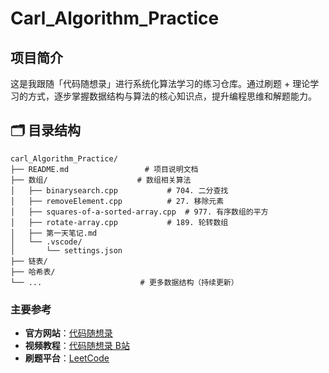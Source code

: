 # Carl_Algorithm_Practice


## 项目简介

这是我跟随「代码随想录」进行系统化算法学习的练习仓库。通过刷题 + 理论学习的方式，逐步掌握数据结构与算法的核心知识点，提升编程思维和解题能力。


## 🗂️ 目录结构

```
carl_Algorithm_Practice/
├── README.md                 # 项目说明文档
├── 数组/                    # 数组相关算法
│   ├── binarysearch.cpp           # 704. 二分查找
│   ├── removeElement.cpp          # 27. 移除元素  
│   ├── squares-of-a-sorted-array.cpp  # 977. 有序数组的平方
│   ├── rotate-array.cpp           # 189. 轮转数组
│   ├── 第一天笔记.md              
│   └── .vscode/                   
│       └── settings.json
├── 链表/                    
├── 哈希表/                  
└── ...                      # 更多数据结构（持续更新）
```

### 主要参考
- **官方网站**：[代码随想录](https://programmercarl.com/)
- **视频教程**：[代码随想录 B站](https://space.bilibili.com/525438321)
- **刷题平台**：[LeetCode](https://leetcode.cn/)

